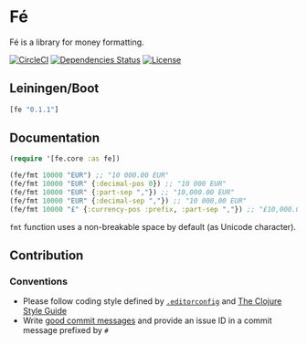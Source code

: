Fé
==

Fé is a library for money formatting.

[![CircleCI](https://circleci.com/gh/druids/fe.svg?style=svg)](https://circleci.com/gh/druids/fe)
[![Dependencies Status](https://jarkeeper.com/druids/fe/status.png)](https://jarkeeper.com/druids/fe)
[![License](https://img.shields.io/badge/MIT-Clause-blue.svg)](https://opensource.org/licenses/MIT)


Leiningen/Boot
--------------

```clojure
[fe "0.1.1"]
```


Documentation
-------------

```clojure
(require '[fe.core :as fe])

(fe/fmt 10000 "EUR") ;; "10 000.00 EUR"
(fe/fmt 10000 "EUR" {:decimal-pos 0}) ;; "10 000 EUR"
(fe/fmt 10000 "EUR" {:part-sep ","}) ;; "10,000.00 EUR"
(fe/fmt 10000 "EUR" {:decimal-sep ","}) ;; "10 000,00 EUR"
(fe/fmt 10000 "£" {:currency-pos :prefix, :part-sep ","}) ;; "£10,000.00"
```

`fmt` function uses a non-breakable space by default (as Unicode character).

Contribution
------------

### Conventions

* Please follow coding style defined by [`.editorconfig`](http://editorconfig.org)
 and [The Clojure Style Guide](https://github.com/bbatsov/clojure-style-guide)
* Write [good commit messages](https://chris.beams.io/posts/git-commit/)
 and provide an issue ID in a commit message prefixed by `#`
